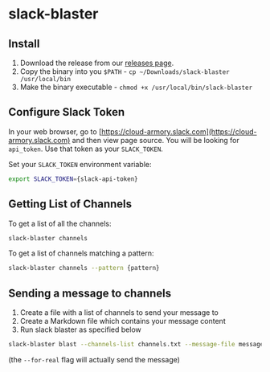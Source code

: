 # slack-blaster

## Install

1. Download the release from our [releases page](https://github.com/armory-io/slack-blaster/releases).
2. Copy the binary into you `$PATH` - `cp ~/Downloads/slack-blaster /usr/local/bin`
3. Make the binary executable - `chmod +x /usr/local/bin/slack-blaster`

## Configure Slack Token

In your web browser, go to [https://cloud-armory.slack.com](https://cloud-armory.slack.com)
and then view page source. You will be looking for `api_token`. Use that token
as your `SLACK_TOKEN`.

Set your `SLACK_TOKEN` environment variable:

```bash
export SLACK_TOKEN={slack-api-token}
```

## Getting List of Channels

To get a list of all the channels:

```bash
slack-blaster channels
```

To get a list of channels matching a pattern:

```bash
slack-blaster channels --pattern {pattern}
```

## Sending a message to channels

1. Create a file with a list of channels to send your message to
2. Create a Markdown file which contains your message content
3. Run slack blaster as specified below

```bash
slack-blaster blast --channels-list channels.txt --message-file message.md --for-real
```

(the `--for-real` flag will actually send the message)

